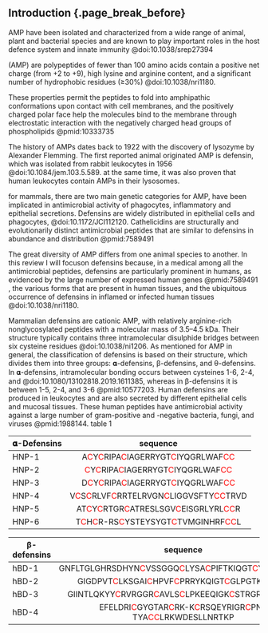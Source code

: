 ## **Introduction** {.page_break_before}

AMP have been isolated and characterized from a wide range of animal, plant and bacterial species and are known to play important roles in the host defence system and innate immunity @doi:10.1038/srep27394


(AMP) are polypeptides of fewer than 100 amino acids contain a positive net charge (from +2 to +9), high lysine and arginine content, and a significant number of hydrophobic residues (≥30%) @doi:10.1038/nri1180.

These properties permit the peptides to fold into amphipathic conformations upon contact with cell membranes, and the positively charged polar face help the molecules bind to the membrane through electrostatic interaction with the negatively charged head groups of phospholipids @pmid:10333735  

The history of AMPs dates back to 1922 with the discovery of lysozyme by Alexander Flemming. The first reported animal originated AMP is defensin, which was isolated from rabbit leukocytes in 1956 @doi:10.1084/jem.103.5.589. at the same time, it was also proven that human leukocytes contain AMPs in their lysosomes.

for mammals, there are two main genetic categories for AMP, have been implicated in antimicrobial activity of phagocytes, inflammatory and epithelial secretions. Defensins are widely distributed in epithelial cells and phagocytes, @doi:10.1172/JCI112120. Cathelicidins are structurally and evolutionarily distinct antimicrobial peptides that are similar to defensins in abundance and distribution @pmid:7589491

The great diversity of AMP differs from one animal species to another. In this review I will focuson defensins because, in a medical  among all the antimicrobial peptides, defensins are particularly prominent in humans, as evidenced by the large number of expressed human genes @pmid:7589491 , the various forms that are present in human tissues, and the ubiquitous occurrence of defensins in inflamed or infected human tissues @doi:10.1038/nri1180. 


Mammalian defensins are cationic AMP, with relatively arginine-rich nonglycosylated peptides with a molecular mass of 3.5–4.5 kDa. Their structure typically contains three intramolecular disulphide bridges between six cysteine residues @doi:10.1038/ni1206. As mentioned for AMP in general, the classification of defensins is based on their structure, which divides them into three groups: 𝛂-defensins, β-defensins, and  θ-defensins. In 𝛂-defensins, intramolecular bonding occurs between cysteines 1-6, 2-4, and @doi:10.1080/13102818.2019.1611385, whereas in β-defensins it is between 1-5, 2-4, and 3-6 @pmid:10577203. Human defensins  are produced in leukocytes and are also secreted by different epithelial cells and mucosal tissues. These human peptides have antimicrobial activity against a large number of gram-positive and -negative bacteria, fungi, and viruses @pmid:1988144. table 1 

| 𝛂-Defensins   |            sequence         | 
|----------|:-------------:                   |
|  HNP-1	 |   A<span style="color:red">C</span>Y<span style="color:red">C</span>RIPA<span style="color:red">C</span>IAGERRYGT<span style="color:red">C</span>IYQGRLWAF<span style="color:red">CC</span> | 
|  HNP-2	 |    <span style="color:red">C</span>Y<span style="color:red">C</span>RIPA<span style="color:red">C</span>IAGERRYGT<span style="color:red">C</span>IYQGRLWAF<span style="color:red">CC</span> |  
|  HNP-3	 | D<span style="color:red">C</span>Y<span style="color:red">C</span>RIPA<span style="color:red">C</span>IAGERRYGT<span style="color:red">C</span>IYQGRLWAF<span style="color:red">CC</span>   | 
|  HNP-4	 |  V<span style="color:red">C</span>S<span style="color:red">C</span>RLVF<span style="color:red">C</span>RRTELRVGN<span style="color:red">C</span>LIGGVSFTY<span style="color:red">CC</span>TRVD | 
|  HNP-5		 |    AT<span style="color:red">C</span>Y<span style="color:red">C</span>RTGR<span style="color:red">C</span>ATRESLSGV<span style="color:red">C</span>EISGRLYRL<span style="color:red">CC</span>R   |  
|  HNP-6	 | T<span style="color:red">C</span>H<span style="color:red">C</span>R-RS<span style="color:red">C</span>YSTEYSYGT<span style="color:red">C</span>TVMGINHRF<span style="color:red">CC</span>L   | 


	                                        
|β-defensins   |           sequence         | 
|----------|:-------------:                  |
|  hBD-1	 |  GNFLTGLGHRSDHYN<span style="color:red">C</span>VSSGGQ<span style="color:red">C</span>LYSA<span style="color:red">C</span>PIFTKIQGT<span style="color:red">C</span>YRGKAK<span style="color:red">CC</span>K| 
|  hBD-2	 |    GIGDPVT<span style="color:red">C</span>LKSGAI<span style="color:red">C</span>HPVF<span style="color:red">C</span>PRRYKQIGT<span style="color:red">C</span>GLPGTK<span style="color:red">CC</span>KKP |  
|  hBD-3	 | GIINTLQKYY<span style="color:red">C</span>RVRGGR<span style="color:red">C</span>AVLS<span style="color:red">C</span>LPKEEQIGK<span style="color:red">C</span>STRGRK<span style="color:red">CC</span>RRKK   | 
|  hBD-4	 |EFELDRI<span style="color:red">C</span>GYGTAR<span style="color:red">C</span>RK-K<span style="color:red">C</span>RSQEYRIGR<span style="color:red">C</span>PN-TYA<span style="color:red">CC</span>LRKWDESLLNRTKP 
	                                              
		                                                     
	       
	                                     
	        
    